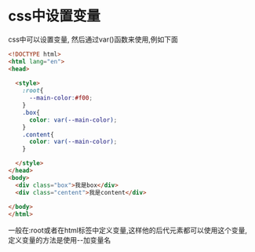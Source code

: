 # css中设置变量

css中可以设置变量,  然后通过var()函数来使用,例如下面

```html
<!DOCTYPE html>
<html lang="en">
<head>
  
  <style>
    :root{
      --main-color:#f00;
    }
    .box{
      color: var(--main-color);
    }
    .content{
      color: var(--main-color);
    }

  </style>
</head>
<body>
  <div class="box">我是box</div>
  <div class="centent">我是content</div>
  
</body>
</html>
```

一般在:root或者在html标签中定义变量,这样他的后代元素都可以使用这个变量,  定义变量的方法是使用--加变量名